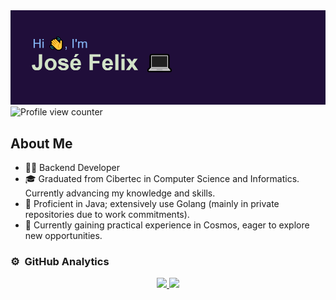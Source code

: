 <img src="./header.png" alt="header with content of developer Jose Felix"/>
<img src="https://komarev.com/ghpvc/?username=JoseFelixTheOne&color=11009E&style=plastic" alt="Profile view counter">

## About Me
- 👨‍💻 Backend Developer
- 🎓 Graduated from Cibertec in Computer Science and Informatics. Currently advancing my knowledge and skills.
- 🔧 Proficient in Java; extensively use Golang (mainly in private repositories due to work commitments).
- 🌌 Currently gaining practical experience in Cosmos, eager to explore new opportunities.

### ⚙️ &nbsp;GitHub Analytics
<p align="center">
<a href="https://github.com/JoseFelixTheOne">
  <img height="180em" src="https://github-readme-stats-eight-theta.vercel.app/api?username=JoseFelixTheOne&show_icons=true&theme=algolia&include_all_commits=true&count_private=true"/>
  <img height="180em" src="https://github-readme-stats-eight-theta.vercel.app/api/top-langs/?username=JoseFelixTheOne&layout=compact&langs_count=8&theme=algolia"/>
</a>
</p>
<!--
**JoseFelixTheOne/JoseFelixTheOne** is a ✨ _special_ ✨ repository because its `README.md` (this file) appears on your GitHub profile.

Here are some ideas to get you started:

- 🔭 I’m currently working on Cosmos with Golang  
- 🌱 I’m currently learning ...
- 👯 I’m looking to collaborate on ...
- 🤔 I’m looking for help with ...
- 💬 Ask me about ...
- 📫 How to reach me: ...
- 😄 Pronouns: ...
- ⚡ Fun fact: ...
-->
